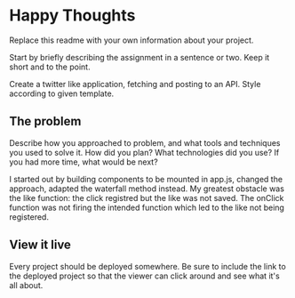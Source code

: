 # Happy Thoughts

Replace this readme with your own information about your project.

Start by briefly describing the assignment in a sentence or two. Keep it short and to the point.

Create a twitter like application, fetching and posting to an API. Style according to given template.

## The problem

Describe how you approached to problem, and what tools and techniques you used to solve it. How did you plan? What technologies did you use? If you had more time, what would be next?

I started out by building components to be mounted in app.js, changed the approach, adapted the waterfall method instead. My greatest obstacle was the like function: the click registred but the like was not saved.
The onClick function was not firing the intended function which led to the like not being registered.

## View it live

Every project should be deployed somewhere. Be sure to include the link to the deployed project so that the viewer can click around and see what it's all about.
